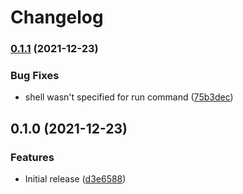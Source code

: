 # Changelog

### [0.1.1](https://www.github.com/jacobsvante/setup-gcloud-with-docker-auth-action/compare/v0.1.0...v0.1.1) (2021-12-23)


### Bug Fixes

* shell wasn't specified for run command ([75b3dec](https://www.github.com/jacobsvante/setup-gcloud-with-docker-auth-action/commit/75b3decf217460ff1d1cd50821442e66ddc25e9d))

## 0.1.0 (2021-12-23)


### Features

* Initial release ([d3e6588](https://www.github.com/jacobsvante/setup-gcloud-with-docker-auth-action/commit/d3e6588398e952862450ee57ea98e7fc0b5f5bdb))
